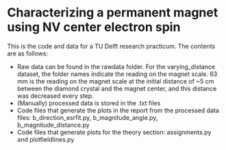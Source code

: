 # Characterizing a permanent magnet using NV center electron spin
This is the code and data for a TU Delft research practicum. The contents are as follows:
* Raw data can be found in the rawdata folder. For the varying_distance dataset, the folder names indicate the reading on the magnet scale. 63 mm is the reading on the magnet scale at the initial distance of ~5 cm between the diamond crystal and the magnet center, and this distance was decreased every step. 
* (Manually) processed data is stored in the .txt files
* Code files that generate the plots in the report from the processed data files: b_direction_esrfit.py, b_magnitude_angle.py, b_magnitude_distance.py
* Code files that generate plots for the theory section: assignments.py and plotfieldlines.py

